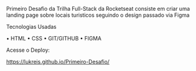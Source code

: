 Primeiro Desafio da Trilha Full-Stack da Rocketseat consiste em criar uma landing page sobre locais turisticos seguindo o design passado via Figma

Tecnologias Usadas

• HTML
• CSS
• GIT/GITHUB
• FIGMA

Acesse o Deploy:

https://lukreis.github.io/Primeiro-Desafio/
